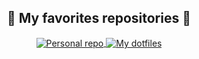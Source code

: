 <h2 align="center">📘 My favorites repositories 📘</h2>

<p align="center">
  <a href="https://github.com/AethesticCoder">
    <img 
      align="center" 
      src="https://github-readme-stats.vercel.app/api/pin/?username=AethesticCoder&repo=AethesticCoder&theme=github_dark"
      alt="Personal repo" 
    />
  </a>
  <a href="https://github.com/AethesticCoder">
    <img 
      align="center" 
      src="https://github-readme-stats.vercel.app/api/pin/?username=AethesticCoder&repo=.dotfiles&theme=github_dark" alt="My dotfiles" 
    />
  </a>
</p>
